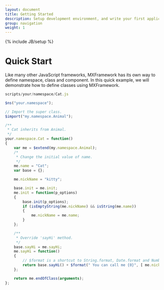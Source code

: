 ```yaml
---
layout: document
title: Getting Started
description: Setup development environment, and write your first application with MXFramework.
group: navigation
weight: 1
---
```

{% include JB/setup %}

# Quick Start

Like many other JavaScript frameworks, MXFramework has its own way to define namespace, class and component.
In this quick example, we will demonstrate how to define classes using MXFramework.


```javascript
scripts/your/namespace/Cat.js

$ns("your.namespace");

// Import the super class.
$import("my.namespace.Animal");

/**
 * Cat inherits from Animal.
 */
your.namespace.Cat = function()
{
    var me = $extend(my.namespace.Animal);
    /*
     * Change the initial value of name.
     */
    me.name = "Cat";
    var base = {};

    me.nickName = "kitty";

    base.init = me.init;
    me.init = function(p_options)
    {
        base.init(p_options);
        if (isEmptyString(me.nickName) && isString(me.name))
        {
            me.nickName = me.name;
        }
    };

    /**
     * Override 'sayHi' method.
     */
    base.sayHi = me.sayHi;
    me.sayHi = function()
    {
        // $format is a shortcut to String.format, Date.format and Number.format.
        return base.sayHi() + $format(" You can call me {0}", [ me.nickName ]);
    };

    return me.endOfClass(arguments);
};
```
